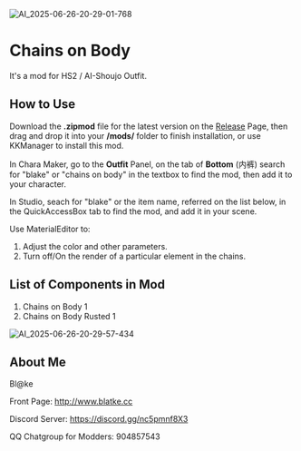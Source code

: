 ![AI_2025-06-26-20-29-01-768](https://github.com/user-attachments/assets/9011db12-316b-4650-8b2e-ca6ac50b608f)

# Chains on Body
It's a mod for HS2 / AI-Shoujo Outfit.

## How to Use
Download the **.zipmod** file for the latest version on the [Release](https://github.com/Blatke/Chains-on-Body/releases) Page, then drag and drop it into your **/mods/** folder to finish installation, or use KKManager to install this mod.

In Chara Maker, go to the **Outfit** Panel, on the tab of **Bottom** (内裤) search for "blake" or "chains on body" in the textbox to find the mod, then add it to your character.

In Studio, seach for "blake" or the item name, referred on the list below, in the QuickAccessBox tab to find the mod, and add it in your scene.

Use MaterialEditor to:
1. Adjust the color and other parameters.
2. Turn off/On the render of a particular element in the chains.

## List of Components in Mod
1. Chains on Body 1
2. Chains on Body Rusted 1

![AI_2025-06-26-20-29-57-434](https://github.com/user-attachments/assets/02b72b33-2b49-47f4-b902-c3dbadee778c)

## About Me
Bl@ke

Front Page: http://www.blatke.cc

Discord Server: https://discord.gg/nc5pmnf8X3

QQ Chatgroup for Modders: 904857543
